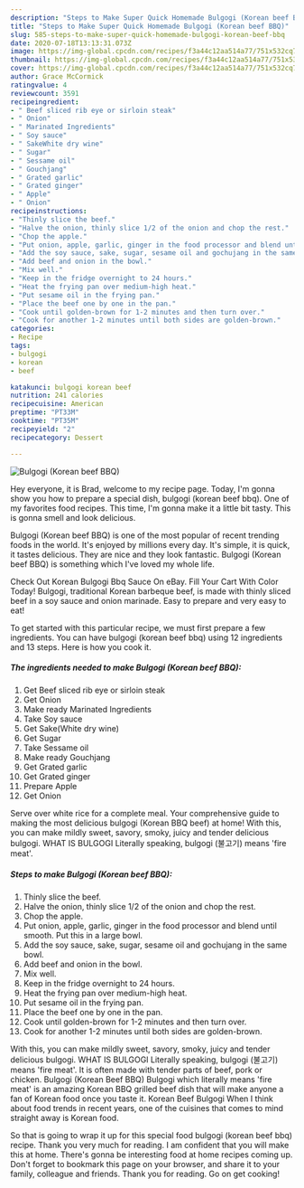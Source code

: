 ```yaml
---
description: "Steps to Make Super Quick Homemade Bulgogi (Korean beef BBQ)"
title: "Steps to Make Super Quick Homemade Bulgogi (Korean beef BBQ)"
slug: 585-steps-to-make-super-quick-homemade-bulgogi-korean-beef-bbq
date: 2020-07-18T13:13:31.073Z
image: https://img-global.cpcdn.com/recipes/f3a44c12aa514a77/751x532cq70/bulgogi-korean-beef-bbq-recipe-main-photo.jpg
thumbnail: https://img-global.cpcdn.com/recipes/f3a44c12aa514a77/751x532cq70/bulgogi-korean-beef-bbq-recipe-main-photo.jpg
cover: https://img-global.cpcdn.com/recipes/f3a44c12aa514a77/751x532cq70/bulgogi-korean-beef-bbq-recipe-main-photo.jpg
author: Grace McCormick
ratingvalue: 4
reviewcount: 3591
recipeingredient:
- " Beef sliced rib eye or sirloin steak"
- " Onion"
- " Marinated Ingredients"
- " Soy sauce"
- " SakeWhite dry wine"
- " Sugar"
- " Sessame oil"
- " Gouchjang"
- " Grated garlic"
- " Grated ginger"
- " Apple"
- " Onion"
recipeinstructions:
- "Thinly slice the beef."
- "Halve the onion, thinly slice 1/2 of the onion and chop the rest."
- "Chop the apple."
- "Put onion, apple, garlic, ginger in the food processor and blend until smooth. Put this in a large bowl."
- "Add the soy sauce, sake, sugar, sesame oil and gochujang in the same bowl."
- "Add beef and onion in the bowl."
- "Mix well."
- "Keep in the fridge overnight to 24 hours."
- "Heat the frying pan over medium-high heat."
- "Put sesame oil in the frying pan."
- "Place the beef one by one in the pan."
- "Cook until golden-brown for 1-2 minutes and then turn over."
- "Cook for another 1-2 minutes until both sides are golden-brown."
categories:
- Recipe
tags:
- bulgogi
- korean
- beef

katakunci: bulgogi korean beef 
nutrition: 241 calories
recipecuisine: American
preptime: "PT33M"
cooktime: "PT35M"
recipeyield: "2"
recipecategory: Dessert

---
```



![Bulgogi (Korean beef BBQ)](https://img-global.cpcdn.com/recipes/f3a44c12aa514a77/751x532cq70/bulgogi-korean-beef-bbq-recipe-main-photo.jpg)

Hey everyone, it is Brad, welcome to my recipe page. Today, I'm gonna show you how to prepare a special dish, bulgogi (korean beef bbq). One of my favorites food recipes. This time, I'm gonna make it a little bit tasty. This is gonna smell and look delicious.

Bulgogi (Korean beef BBQ) is one of the most popular of recent trending foods in the world. It's enjoyed by millions every day. It's simple, it is quick, it tastes delicious. They are nice and they look fantastic. Bulgogi (Korean beef BBQ) is something which I've loved my whole life.

Check Out Korean Bulgogi Bbq Sauce On eBay. Fill Your Cart With Color Today! Bulgogi, traditional Korean barbeque beef, is made with thinly sliced beef in a soy sauce and onion marinade. Easy to prepare and very easy to eat!


To get started with this particular recipe, we must first prepare a few ingredients. You can have bulgogi (korean beef bbq) using 12 ingredients and 13 steps. Here is how you cook it.

<!--inarticleads1-->

##### The ingredients needed to make Bulgogi (Korean beef BBQ):

1. Get  Beef sliced rib eye or sirloin steak
1. Get  Onion
1. Make ready  Marinated Ingredients
1. Take  Soy sauce
1. Get  Sake(White dry wine)
1. Get  Sugar
1. Take  Sessame oil
1. Make ready  Gouchjang
1. Get  Grated garlic
1. Get  Grated ginger
1. Prepare  Apple
1. Get  Onion


Serve over white rice for a complete meal. Your comprehensive guide to making the most delicious bulgogi (Korean BBQ beef) at home! With this, you can make mildly sweet, savory, smoky, juicy and tender delicious bulgogi. WHAT IS BULGOGI Literally speaking, bulgogi (불고기) means &#39;fire meat&#39;. 

<!--inarticleads2-->

##### Steps to make Bulgogi (Korean beef BBQ):

1. Thinly slice the beef.
1. Halve the onion, thinly slice 1/2 of the onion and chop the rest.
1. Chop the apple.
1. Put onion, apple, garlic, ginger in the food processor and blend until smooth. Put this in a large bowl.
1. Add the soy sauce, sake, sugar, sesame oil and gochujang in the same bowl.
1. Add beef and onion in the bowl.
1. Mix well.
1. Keep in the fridge overnight to 24 hours.
1. Heat the frying pan over medium-high heat.
1. Put sesame oil in the frying pan.
1. Place the beef one by one in the pan.
1. Cook until golden-brown for 1-2 minutes and then turn over.
1. Cook for another 1-2 minutes until both sides are golden-brown.


With this, you can make mildly sweet, savory, smoky, juicy and tender delicious bulgogi. WHAT IS BULGOGI Literally speaking, bulgogi (불고기) means &#39;fire meat&#39;. It is often made with tender parts of beef, pork or chicken. Bulgogi (Korean Beef BBQ) Bulgogi which literally means &#39;fire meat&#39; is an amazing Korean BBQ grilled beef dish that will make anyone a fan of Korean food once you taste it. Korean Beef Bulgogi When I think about food trends in recent years, one of the cuisines that comes to mind straight away is Korean food. 

So that is going to wrap it up for this special food bulgogi (korean beef bbq) recipe. Thank you very much for reading. I am confident that you will make this at home. There's gonna be interesting food at home recipes coming up. Don't forget to bookmark this page on your browser, and share it to your family, colleague and friends. Thank you for reading. Go on get cooking!
